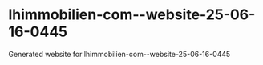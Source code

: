 # lhimmobilien-com--website-25-06-16-0445
Generated website for lhimmobilien-com--website-25-06-16-0445
